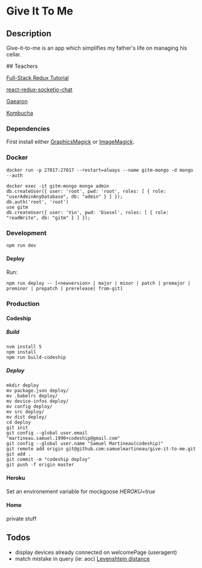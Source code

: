 # Give It To Me

## Description

Give-it-to-me is an app which simplifies my father's life on managing his cellar.

## Teachers

[Full-Stack Redux Tutorial](http://teropa.info/blog/2015/09/10/full-stack-redux-tutorial.html)

[react-redux-socketio-chat](https://github.com/raineroviir/react-redux-socketio-chat)

[Gaearon](https://github.com/gaearon)

[Kombucha](https://github.com/kombucha)

### Dependencies

First install either [GraphicsMagick](http://www.graphicsmagick.org/) or [ImageMagick](http://www.imagemagick.org/script/index.php).


### Docker

```
docker run -p 27017:27017 --restart=always --name gitm-mongo -d mongo --auth

docker exec -it gitm-mongo mongo admin
db.createUser({ user: 'root', pwd: 'root', roles: [ { role: "userAdminAnyDatabase", db: "admin" } ] });
db.auth('root', 'root')
use gitm
db.createUser({ user: 'Vin', pwd: 'Diesel', roles: [ { role: "readWrite", db: "gitm" } ] });
```

### Development

```
npm run dev
```

#### Deploy

Run:

```
npm run deploy -- [<newversion> | major | minor | patch | premajor | preminor | prepatch | prerelease| from-git]
```

### Production

#### Codeship

##### Build


```
nvm install 5
npm install
npm run build-codeship
```

##### Deploy

```
mkdir deploy
mv package.json deploy/
mv .babelrc deploy/
mv device-infos deploy/
mv config deploy/
mv src deploy/
mv dist deploy/
cd deploy
git init
git config --global user.email "martineau.samuel.1990+codeship@gmail.com"
git config --global user.name "Samuel Martineau(codeship)"
git remote add origin git@github.com:samuelmartineau/give-it-to-me.git
git add .
git commit -m "codeship deploy"
git push -f origin master
```

#### Heroku

Set an environement variable for mockgoose *HEROKU=true*

#### Home

private stuff

## Todos
* display devices already connected on welcomePage (useragent)
* match mistake in query (ie: aoc) [Levenshtein distance](https://en.wikipedia.org/wiki/Levenshtein_distance)
